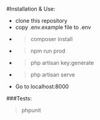 #Installation & Use:
 
- clone this repository
- copy .env.example file to .env
- > composer install 
- > npm run prod
- > php artisan key:generate
- > php artisan serve
- Go to localhost:8000


###Tests: 
> phpunit 
